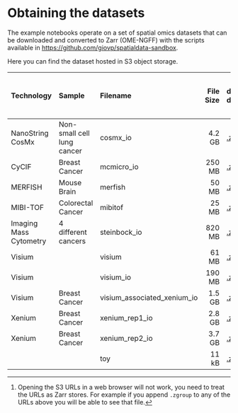 # Obtaining the datasets

The example notebooks operate on a set of spatial omics datasets that can be downloaded and converted to Zarr (OME-NGFF) with the scripts available in https://github.com/giovp/spatialdata-sandbox.

Here you can find the dataset hosted in S3 object storage.

| Technology           |Sample                    |           Filename          |File Size|                                                  download data                                 |   work with data remotely  [^1]                                                            |
|:---------------------|:-------------------------|:----------------------------|--------:|:-----------------------------------------------------------------------------------------------|:------------------------------------------------------------------------------------------ |
|NanoString CosMx      |Non-small cell lung cancer|          cosmx_io           |4.2 GB   |[.zarr.zip](https://s3.embl.de/spatialdata/spatialdata-sandbox/cosmx_io.zip)                    | [S3](https://s3.embl.de/spatialdata/spatialdata-sandbox/cosmx_io.zarr/)                    |
|CyCIF                 |Breast Cancer             |         mcmicro_io          |250 MB   |[.zarr.zip](https://s3.embl.de/spatialdata/spatialdata-sandbox/mcmicro_io.zip)                  | [S3](https://s3.embl.de/spatialdata/spatialdata-sandbox/mcmicro_io.zarr/)                  |
|MERFISH               |Mouse Brain               |           merfish           |50 MB    |[.zarr.zip](https://s3.embl.de/spatialdata/spatialdata-sandbox/merfish.zip)                     | [S3](https://s3.embl.de/spatialdata/spatialdata-sandbox/merfish.zarr/)                     |
|MIBI-TOF              |Colorectal Cancer         |           mibitof           |25 MB    |[.zarr.zip](https://s3.embl.de/spatialdata/spatialdata-sandbox/mibitof.zip)                     | [S3](https://s3.embl.de/spatialdata/spatialdata-sandbox/mibitof.zarr/)                     |
|Imaging Mass Cytometry|4 different cancers       |        steinbock_io         |820 MB   |[.zarr.zip](https://s3.embl.de/spatialdata/spatialdata-sandbox/steinbock_io.zip)                | [S3](https://s3.embl.de/spatialdata/spatialdata-sandbox/steinbock_io.zarr/)                |
|Visium                |                          |           visium            |61 MB    |[.zarr.zip](https://s3.embl.de/spatialdata/spatialdata-sandbox/visium.zip)                      | [S3](https://s3.embl.de/spatialdata/spatialdata-sandbox/visium.zarr/)                      |
|Visium                |                          |          visium_io          |190 MB   |[.zarr.zip](https://s3.embl.de/spatialdata/spatialdata-sandbox/visium_io.zip)                   | [S3](https://s3.embl.de/spatialdata/spatialdata-sandbox/visium_io.zarr/)                   |
|Visium                |Breast Cancer             | visium_associated_xenium_io |1.5 GB   |[.zarr.zip](https://s3.embl.de/spatialdata/spatialdata-sandbox/visium_associated_xenium_io.zip) | [S3](https://s3.embl.de/spatialdata/spatialdata-sandbox/visium_associated_xenium_io.zarr/) |
|Xenium                |Breast Cancer             |       xenium_rep1_io        |2.8 GB   |[.zarr.zip](https://s3.embl.de/spatialdata/spatialdata-sandbox/xenium_rep1_io.zip)              | [S3](https://s3.embl.de/spatialdata/spatialdata-sandbox/xenium_rep1_io.zarr/)              |
|Xenium                |Breast Cancer             |       xenium_rep2_io        |3.7 GB   |[.zarr.zip](https://s3.embl.de/spatialdata/spatialdata-sandbox/xenium_rep2_io.zip)              | [S3](https://s3.embl.de/spatialdata/spatialdata-sandbox/xenium_rep2_io.zarr/)              |
|                      |                          |             toy             |11 kB    |[.zarr.zip](https://s3.embl.de/spatialdata/spatialdata-sandbox/toy.zip)                         | [S3](https://s3.embl.de/spatialdata/spatialdata-sandbox/toy.zarr/)                         |

[^1]: Opening the S3 URLs in a web browser will not work, you need to treat the URLs as Zarr stores. For example if you append `.zgroup` to any of the URLs above you will be able to see that file.
